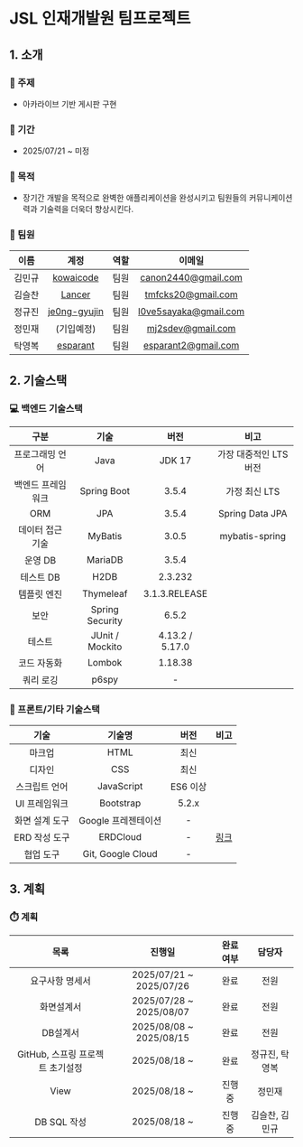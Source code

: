 # JSL 인재개발원 팀프로젝트
## 1. 소개
### 📌 주제
- 아카라이브 기반 게시판 구현
### 📅 기간
- 2025/07/21 ~ 미정
### 👏 목적
- 장기간 개발을 목적으로 완벽한 애플리케이션을 완성시키고 팀원들의 커뮤니케이션력과 기술력을 더욱더 향상시킨다.
### 👬 팀원 
| 이름 | 계정 | 역할 | 이메일 |
|:-------:|:-------:|:-------:|:-------:|
| 김민규 | [kowaicode](https://github.com/kowaicode) | 팀원 | canon2440@gmail.com |
| 김슬찬 | [Lancer](https://github.com/LancerAlert) | 팀원 | tmfcks20@gmail.com |
| 정규진 | [je0ng-gyujin](https://github.com/je0ng-gyujin) | 팀원 | l0ve5sayaka@gmail.com |
| 정민재 | (기입예정) | 팀원 | mj2sdev@gmail.com |
| 탁영복 | [esparant](https://github.com/esparant) | 팀원 | esparant2@gmail.com |
## 2. 기술스택
### 💻 백엔드 기술스택
| 구분       | 기술           | 버전 | 비고               |
|:---------:|:---------------:|:---:|:-----------------:|
| 프로그래밍 언어 | Java            | JDK 17  |     가장 대중적인 LTS 버전     |
| 백엔드 프레임워크 | Spring Boot     | 3.5.4  |     가정 최신 LTS  |
| ORM        | JPA             |  3.5.4    |    Spring Data JPA               |
| 데이터 접근 기술 | MyBatis         |  3.0.5 |    mybatis-spring             |
| 운영 DB    | MariaDB         |  3.5.4  |                   |
| 테스트 DB  | H2DB            |   2.3.232   |                   |
| 템플릿 엔진 | Thymeleaf       |    3.1.3.RELEASE|                   |
| 보안       | Spring Security |  6.5.2  |                   |
| 테스트     | JUnit / Mockito          | 4.13.2 / 5.17.0     |                   |
| 코드 자동화 | Lombok          |   1.18.38   |                   |
| 쿼리 로깅 | p6spy           |   -   |                   |
### 🎨 프론트/기타 기술스택 
| 기술       | 기술명                  | 버전 | 비고               |
|:---------:|:---------------------:|:---:|:-----------------:|
| 마크업     | HTML                   |  최신  |              |
| 디자인    | CSS                    |  최신 |                   |
| 스크립트 언어 | JavaScript             | ES6 이상 |                   |
| UI 프레임워크 | Bootstrap             |  5.2.x |                   |
| 화면 설계 도구 | Google 프레젠테이션    |   -   |                   |
| ERD 작성 도구 | ERDCloud              |  -    | [링크](https://www.erdcloud.com/d/NP5AQzpvCAXhcpeKk)  |
| 협업 도구   | Git, Google Cloud       |   -   |                   |
## 3. 계획
### ⏱️ 계획
| 목록       | 진행일       | 완료여부 | 담당자  |
|:---------:|:-----------:|:-------:|:------:|
|   요구사항 명세서 |   2025/07/21 ~ 2025/07/26 |    완료     |   전원   |
|    화면설계서       |   2025/07/28 ~ 2025/08/07   |   완료      |   전원  |
|      DB설계서  |   2025/08/08 ~ 2025/08/15    |     완료   |    전원  |
|      GitHub, 스프링 프로젝트 초기설정  |  2025/08/18 ~     |   완료      | 정규진, 탁영복     |
|      View  |      2025/08/18 ~ |     진행중    |   정민재   |
|      DB SQL 작성  |    2025/08/18 ~ |   진행중    |   김슬찬, 김민규    |
